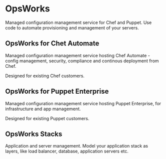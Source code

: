 # OpsWorks

Managed configuration management service for Chef and Puppet. Use code to automate provisioning and management of your servers.

## OpsWorks for Chet Automate

Managed configuration management service hosting Chef Automate - config management, security, compliance and continous deployment from Chef.

Designed for existing Chef customers.

## OpsWorks for Puppet Enterprise
Managed configuration management service hosting Puppet Enterprise, for infrastructure and app management. 

Designed for existing Puppet customers.

## OpsWorks Stacks
Application and server management. Model your application stack as layers, like load balancer, database, application servers etc. 
